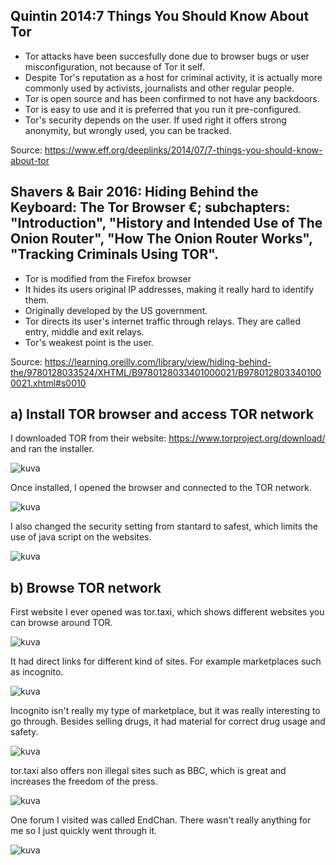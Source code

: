 ## Quintin 2014:7 Things You Should Know About Tor

* Tor attacks have been succesfully done due to browser bugs or user misconfiguration, not because of Tor it self.
* Despite Tor's reputation as a host for criminal activity, it is actually more commonly used by activists, journalists and other regular people.
* Tor is open source and has been confirmed to not have any backdoors.
* Tor is easy to use and it is preferred that you run it pre-configured.
* Tor's security depends on the user. If used right it offers strong anonymity, but wrongly used, you can be tracked.

Source: https://www.eff.org/deeplinks/2014/07/7-things-you-should-know-about-tor

## Shavers & Bair 2016: Hiding Behind the Keyboard: The Tor Browser €; subchapters: "Introduction", "History and Intended Use of The Onion Router", "How The Onion Router Works", "Tracking Criminals Using TOR".

* Tor is modified from the Firefox browser
* It hides its users original IP addresses, making it really hard to identify them.
* Originally developed by the US government.
* Tor directs its user's internet traffic through relays. They are called entry, middle and exit relays.
* Tor's weakest point is the user.

Source: https://learning.oreilly.com/library/view/hiding-behind-the/9780128033524/XHTML/B9780128033401000021/B9780128033401000021.xhtml#s0010


## a) Install TOR browser and access TOR network

I downloaded TOR from their website: https://www.torproject.org/download/ and ran the installer.

![kuva](https://github.com/TuuHei/information-security/assets/122973223/dc760195-fa7a-49c4-bb4b-bdceece149f7)

Once installed, I opened the browser and connected to the TOR network.

![kuva](https://github.com/TuuHei/information-security/assets/122973223/182bf901-77d2-4b99-83f7-3cb9505d2943)

I also changed the security setting from stantard to safest, which limits the use of java script on the websites.

![kuva](https://github.com/TuuHei/information-security/assets/122973223/beae61b8-458c-4aae-a0a3-648de77df53b)

## b) Browse TOR network

First website I ever opened was tor.taxi, which shows different websites you can browse around TOR.

![kuva](https://github.com/TuuHei/information-security/assets/122973223/6948790b-b120-414a-9f65-70892c4e9ae1)

It had direct links for different kind of sites. For example marketplaces such as incognito.

![kuva](https://github.com/TuuHei/information-security/assets/122973223/af3e682c-cdb7-4c88-b695-b80666a12c9b)

Incognito isn't really my type of marketplace, but it was really interesting to go through. Besides selling drugs, it had material for correct drug usage and safety.

![kuva](https://github.com/TuuHei/information-security/assets/122973223/5fd70ef1-03fa-449b-aa55-b986a18d6383)

tor.taxi also offers non illegal sites such as BBC, which is great and increases the freedom of the press.

![kuva](https://github.com/TuuHei/information-security/assets/122973223/1492a868-ee65-4461-b3aa-d8b809bfd16e)

One forum I visited was called EndChan. There wasn't really anything for me so I just quickly went through it.

![kuva](https://github.com/TuuHei/information-security/assets/122973223/3587493a-ac4b-4fb7-a76e-4e730b562509)

